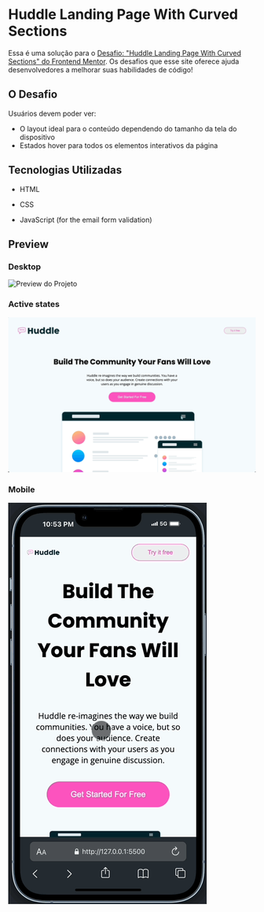 # Huddle Landing Page With Curved Sections

Essa é uma solução para o [Desafio: "Huddle Landing Page With Curved Sections" do Frontend Mentor](https://www.frontendmentor.io/challenges/huddle-landing-page-with-curved-sections-5ca5ecd01e82137ec91a50f2). Os desafios que esse site oferece ajuda desenvolvedores a melhorar suas habilidades de código!

## O Desafio

Usuários devem poder ver:

- O layout ideal para o conteúdo dependendo do tamanho da tela do dispositivo
- Estados hover para todos os elementos interativos da página

## Tecnologias Utilizadas

- HTML

- CSS

- JavaScript (for the email form validation)

## Preview

### Desktop

![Preview do Projeto](./design/desktop-preview.gif)

### Active states

![Preview do Projeto](./design/active-states.gif)

### Mobile

![Preview do Projeto](./design/mobile-preview.gif)

